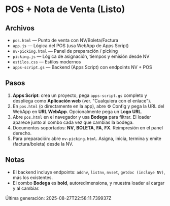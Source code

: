 # POS + Nota de Venta (Listo)

## Archivos
- `pos.html` — Punto de venta con NV/Boleta/Factura
- `app.js` — Lógica del POS (usa WebApp de Apps Script)
- `nv-picking.html` — Panel de preparación / picking
- `picking.js` — Lógica de asignación, tiempos y emisión desde NV
- `estilos.css` — Estilos modernos
- `apps-script.gs` — Backend (Apps Script) con endpoints NV + POS

## Pasos
1. **Apps Script**: crea un proyecto, pega `apps-script.gs` completo y despliega como **Aplicación web** (ver. "Cualquiera con el enlace").
2. En `pos.html` (o directamente en la app), abre ⚙️ Config y pega la URL del WebApp en **URL WebApp**. Opcionalmente pega un **Logo URL**.
3. Abre `pos.html` en el navegador y usa **Bodega** para filtrar. El loader aparece junto al combo cada vez que cambias la bodega.
4. Documentos soportados: **NV**, **BOLETA**, **FA**, **FX**. Reimpresión en el panel derecho.
5. Para preparación: abre `nv-picking.html`. Asigna, inicia, termina y emite (factura/boleta) desde la NV.

## Notas
- El backend incluye endpoints: `addnv`, `listnv`, `nvset`, `getdoc (incluye NV)`, más los existentes.
- El combo **Bodega** es **bold**, autoredimensiona, y muestra loader al cargar y al cambiar.

Última generación: 2025-08-27T22:58:11.739937Z
